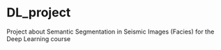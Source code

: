# DL_project
Project about Semantic Segmentation in Seismic Images (Facies) for the Deep Learning course 
